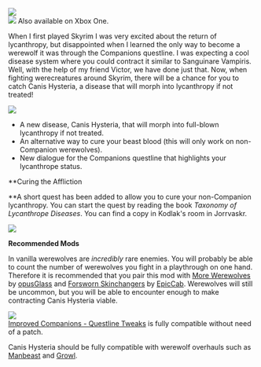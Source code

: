 ![](https://raw.githubusercontent.com/PierreDespereaux/PierreDespereaux/master/assets/images/banners/Canis%20Hysteria.png)\
![](https://raw.githubusercontent.com/PierreDespereaux/PierreDespereaux/master/assets/images/Xbox%20Tiny.png)﻿﻿ Also available on Xbox One﻿﻿.

When I first played Skyrim I was very excited about the return of lycanthropy, but disappointed when I learned the only way to become a werewolf it was through the Companions questline. I was expecting a cool disease system where you could contract it similar to Sanguinare Vampiris. Well, with the help of my friend Victor, we have done just that. Now, when fighting werecreatures around Skyrim, there will be a chance for you to catch Canis Hysteria, a disease that will morph into lycanthropy if not treated!

![](https://raw.githubusercontent.com/PierreDespereaux/PierreDespereaux/master/assets/images/banners/Features.png)

-   A new disease, Canis Hysteria, that will morph into full-blown lycanthropy if not treated.
-   An alternative way to cure your beast blood (this will only work on non-Companion werewolves).
-   New dialogue for the Companions questline that highlights your lycanthrope status.

**Curing the Affliction

**A short quest has been added to allow you to cure your non-Companion lycanthropy. You can start the quest by reading the book *Taxonomy of Lycanthrope Diseases*. You can find a copy in Kodlak's room in Jorrvaskr.

![](https://raw.githubusercontent.com/TateTaylorUSA/TateTaylorUSA/master/assets/images/canis%20hysteria/WWLoreBook.png)

**Recommended Mods**

In vanilla werewolves are *incredibly* rare enemies. You will probably be able to count the number of werewolves you fight in a playthrough on one hand. Therefore it is recommended that you pair this mod with [More Werewolves](https://www.nexusmods.com/skyrimspecialedition/mods/7259) by [opusGlass](https://www.nexusmods.com/skyrimspecialedition/users/6123863) and [Forsworn Skinchangers](https://www.nexusmods.com/skyrimspecialedition/mods/34900) by [EpicCab](https://www.nexusmods.com/skyrimspecialedition/users/4117328). Werewolves will still be uncommon, but you will be able to encounter enough to make contracting Canis Hysteria viable.

![](https://raw.githubusercontent.com/PierreDespereaux/PierreDespereaux/master/assets/images/banners/Compatibility.png)\
[Improved Companions - Questline Tweaks](https://www.nexusmods.com/skyrimspecialedition/mods/22300) is fully compatible without need of a patch.

Canis Hysteria should be fully compatible with werewolf overhauls such as [Manbeast](https://www.nexusmods.com/skyrimspecialedition/mods/44746) and [Growl](https://www.nexusmods.com/skyrimspecialedition/mods/31245).
